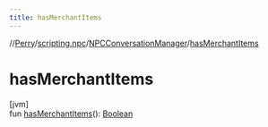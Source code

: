 ```yaml
---
title: hasMerchantItems
---
```

//[Perry](../../../index.html)/[scripting.npc](../index.html)/[NPCConversationManager](index.html)/[hasMerchantItems](has-merchant-items.html)



# hasMerchantItems



[jvm]\
fun [hasMerchantItems](has-merchant-items.html)(): [Boolean](https://kotlinlang.org/api/latest/jvm/stdlib/kotlin/-boolean/index.html)




